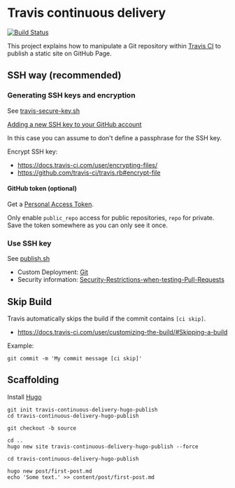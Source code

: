 # Travis continuous delivery

[![Build Status](https://travis-ci.org/ldez/travis-continuous-delivery-hugo-publish.svg?branch=hugo)](https://travis-ci.org/ldez/travis-continuous-delivery-hugo-publish)

This project explains how to manipulate a Git repository within [Travis CI](https://travis-ci.org) to publish a static site on GitHub Page.


## SSH way (recommended)

### Generating SSH keys and encryption

See [travis-secure-key.sh](travis-secure-key.sh)

[Adding a new SSH key to your GitHub account](https://help.github.com/articles/adding-a-new-ssh-key-to-your-github-account/)

In this case you can assume to don't define a passphrase for the SSH key.

Encrypt SSH key:
- https://docs.travis-ci.com/user/encrypting-files/
- https://github.com/travis-ci/travis.rb#encrypt-file

#### GitHub token (optional)

Get a [Personal Access Token](https://github.com/settings/tokens).

Only enable `public_repo` access for public repositories, `repo` for private.
Save the token somewhere as you can only see it once.

### Use SSH key

See [publish.sh](.travis/publish.sh)

- Custom Deployment: [Git](https://docs.travis-ci.com/user/deployment/custom/#Git)
- Security information: [Security-Restrictions-when-testing-Pull-Requests](https://docs.travis-ci.com/user/pull-requests#Security-Restrictions-when-testing-Pull-Requests)


## Skip Build

Travis automatically skips the build if the commit contains `[ci skip]`.

- https://docs.travis-ci.com/user/customizing-the-build/#Skipping-a-build

Example:

```shell
git commit -m 'My commit message [ci skip]'
```

## Scaffolding

Install [Hugo](https://gohugo.io/)

```shell
git init travis-continuous-delivery-hugo-publish
cd travis-continuous-delivery-hugo-publish

git checkout -b source

cd ..
hugo new site travis-continuous-delivery-hugo-publish --force

cd travis-continuous-delivery-hugo-publish

hugo new post/first-post.md
echo 'Some text.' >> content/post/first-post.md
```
